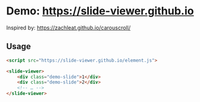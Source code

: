 # Demo: https://slide-viewer.github.io

Inspired by: https://zachleat.github.io/carouscroll/

## Usage

```html
<script src="https://slide-viewer.github.io/element.js">
```

```html
<slide-viewer>
	<div class="demo-slide">1</div>
	<div class="demo-slide">2</div>
	<!-- … -->
</slide-viewer>
```

